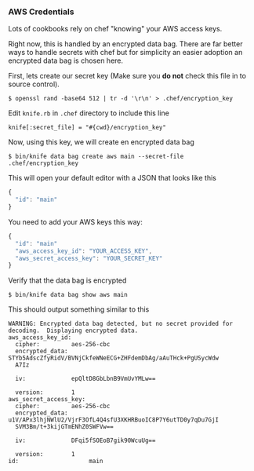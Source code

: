 ### AWS Credentials

Lots of cookbooks rely on chef "knowing" your AWS access keys.

Right now, this is handled by an encrypted data bag. There are far better ways
to handle secrets with chef but for simplicity an easier adoption an encrypted
data bag is chosen here.

First, lets create our secret key (Make sure you **do not** check this file in
to source control).

```
$ openssl rand -base64 512 | tr -d '\r\n' > .chef/encryption_key
```

Edit `knife.rb` in `.chef` directory to include this line

```
knife[:secret_file] = "#{cwd}/encryption_key"
```

Now, using this key, we will create en encrypted data bag

```
$ bin/knife data bag create aws main --secret-file .chef/encryption_key
```

This will open your default editor with a JSON that looks like this

```javascript
{
  "id": "main"
}
```

You need to add your AWS keys this way:

```javascript
{
  "id": "main"
  "aws_access_key_id": "YOUR_ACCESS_KEY",
  "aws_secret_access_key": "YOUR_SECRET_KEY"
}
```

Verify that the data bag is encrypted

```
$ bin/knife data bag show aws main
```

This should output something similar to this

```
WARNING: Encrypted data bag detected, but no secret provided for decoding.  Displaying encrypted data.
aws_access_key_id:
  cipher:         aes-256-cbc
  encrypted_data: STYb5AdscZfyRidV/BVNjCkfeWNeECG+ZHFdemDbAg/aAuTHck+PgUSycWdw
  A7Iz

  iv:             epQltD8GbLbnB9VmUvYMLw==

  version:        1
aws_secret_access_key:
  cipher:         aes-256-cbc
  encrypted_data: u1V/APx3lhjNWlU2/VjrF3OfL4Q4sfU3XKHRBuoIC8P7Y6utTD0y7qDu7GjI
  SVM3Bm/t+3kijGTmENhZ0SWFVw==

  iv:             DFqi5fSOEoB7gik90WcuUg==

  version:        1
id:                    main
```


